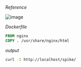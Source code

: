 
_Reference_

![image](https://user-images.githubusercontent.com/57703276/208098994-9bdb5a78-b5f8-4a69-9e06-95873b3f0e0f.png)

_Dockerfile_

```Dockerfile
FROM nginx
COPY . /usr/share/nginx/html
```

_output_

```bash
curl -I http://localhost/spike/
```
